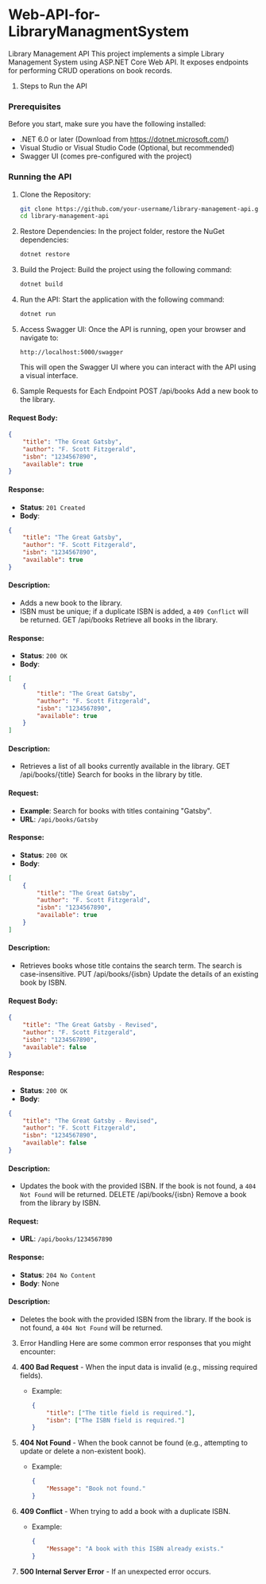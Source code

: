 ﻿# Web-API-for-LibraryManagmentSystem

Library Management API
This project implements a simple Library Management System using ASP.NET Core Web API. It exposes endpoints for performing CRUD operations on book records.
1. Steps to Run the API
### Prerequisites
Before you start, make sure you have the following installed:
- .NET 6.0 or later (Download from https://dotnet.microsoft.com/)
- Visual Studio or Visual Studio Code (Optional, but recommended)
- Swagger UI (comes pre-configured with the project)

### Running the API
1. Clone the Repository:
   ```bash
   git clone https://github.com/your-username/library-management-api.git
   cd library-management-api
   ```

2. Restore Dependencies:
   In the project folder, restore the NuGet dependencies:
   ```bash
   dotnet restore
   ```

3. Build the Project:
   Build the project using the following command:
   ```bash
   dotnet build
   ```

4. Run the API:
   Start the application with the following command:
   ```bash
   dotnet run
   ```

5. Access Swagger UI:
   Once the API is running, open your browser and navigate to:
   ```
   http://localhost:5000/swagger
   ```

   This will open the Swagger UI where you can interact with the API using a visual interface.
2. Sample Requests for Each Endpoint
POST /api/books
Add a new book to the library.

#### Request Body:
```json
{
    "title": "The Great Gatsby",
    "author": "F. Scott Fitzgerald",
    "isbn": "1234567890",
    "available": true
}
```

#### Response:
- **Status**: `201 Created`
- **Body**:
```json
{
    "title": "The Great Gatsby",
    "author": "F. Scott Fitzgerald",
    "isbn": "1234567890",
    "available": true
}
```

#### Description:
- Adds a new book to the library.
- ISBN must be unique; if a duplicate ISBN is added, a `409 Conflict` will be returned.
GET /api/books
Retrieve all books in the library.

#### Response:
- **Status**: `200 OK`
- **Body**:
```json
[
    {
        "title": "The Great Gatsby",
        "author": "F. Scott Fitzgerald",
        "isbn": "1234567890",
        "available": true
    }
]
```

#### Description:
- Retrieves a list of all books currently available in the library.
GET /api/books/{title}
Search for books in the library by title.

#### Request:
- **Example**: Search for books with titles containing "Gatsby".
- **URL**: `/api/books/Gatsby`

#### Response:
- **Status**: `200 OK`
- **Body**:
```json
[
    {
        "title": "The Great Gatsby",
        "author": "F. Scott Fitzgerald",
        "isbn": "1234567890",
        "available": true
    }
]
```

#### Description:
- Retrieves books whose title contains the search term. The search is case-insensitive.
PUT /api/books/{isbn}
Update the details of an existing book by ISBN.

#### Request Body:
```json
{
    "title": "The Great Gatsby - Revised",
    "author": "F. Scott Fitzgerald",
    "isbn": "1234567890",
    "available": false
}
```

#### Response:
- **Status**: `200 OK`
- **Body**:
```json
{
    "title": "The Great Gatsby - Revised",
    "author": "F. Scott Fitzgerald",
    "isbn": "1234567890",
    "available": false
}
```

#### Description:
- Updates the book with the provided ISBN. If the book is not found, a `404 Not Found` will be returned.
DELETE /api/books/{isbn}
Remove a book from the library by ISBN.

#### Request:
- **URL**: `/api/books/1234567890`

#### Response:
- **Status**: `204 No Content`
- **Body**: None

#### Description:
- Deletes the book with the provided ISBN from the library. If the book is not found, a `404 Not Found` will be returned.
3. Error Handling
Here are some common error responses that you might encounter:

1. **400 Bad Request** - When the input data is invalid (e.g., missing required fields).
   - Example:
     ```json
     {
         "title": ["The title field is required."],
         "isbn": ["The ISBN field is required."]
     }
     ```

2. **404 Not Found** - When the book cannot be found (e.g., attempting to update or delete a non-existent book).
   - Example:
     ```json
     {
         "Message": "Book not found."
     }
     ```

3. **409 Conflict** - When trying to add a book with a duplicate ISBN.
   - Example:
     ```json
     {
         "Message": "A book with this ISBN already exists."
     }
     ```

4. **500 Internal Server Error** - If an unexpected error occurs.
